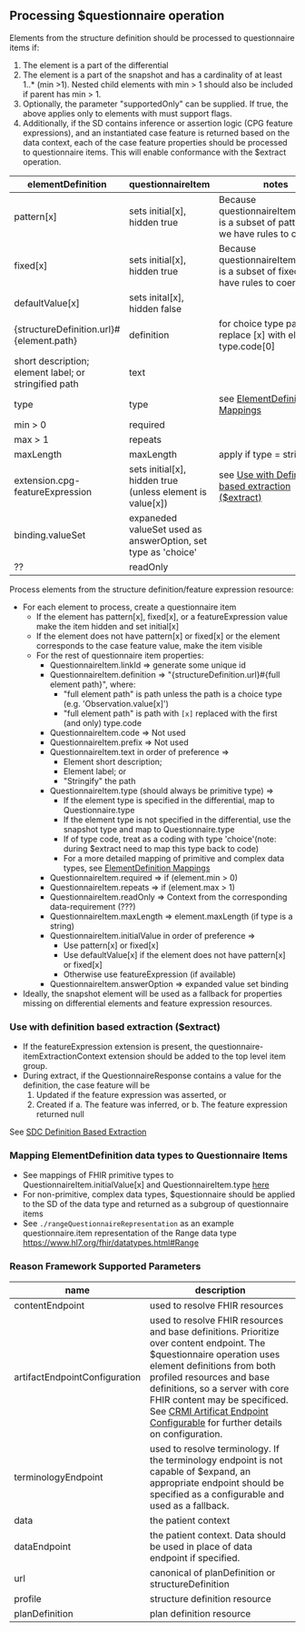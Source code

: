 ## Processing $questionnaire operation

Elements from the structure definition should be processed to questionnaire items if:

1. The element is a part of the differential
2. The element is a part of the snapshot and has a cardinality of at least 1..\* (min >1). Nested child elements with min > 1 should also be included if parent has min > 1.
3. Optionally, the parameter "supportedOnly" can be supplied. If true, the above applies only to elements with must support flags.
4. Additionally, if the SD contains inference or assertion logic (CPG feature expressions), and an instantiated case feature is returned based on the data context, each of the case feature properties should be processed to questionnaire items. This will enable conformance with the $extract operation.
<!-- Consider parameter "useSnapshot" boolean. However, in the case of use with $extract, the snapshot must at least be used as a fallback for element definition properties like "type". -->

| elementDefinition                                     | questionnaireItem                                             | notes                                                                                                |
| ----------------------------------------------------- | ------------------------------------------------------------- | ---------------------------------------------------------------------------------------------------- |
| pattern[x]                                            | sets initial[x], hidden true                                  | Because questionnaireItem.initial[x] is a subset of pattern[x], we have rules to coerce              |
| fixed[x]                                              | sets initial[x], hidden true                                  | Because questionnaireItem.initial[x] is a subset of fixed[x], we have rules to coerce                |
| defaultValue[x]                                       | sets inital[x], hidden false                                  |                                                                                                      |
| {structureDefinition.url}#{element.path}              | definition                                                    | for choice type paths, replace [x] with element type.code[0]                                         |
| short description; element label; or stringified path | text                                                          |                                                                                                      |
| type                                                  | type                                                          | see [ElementDefinition Mappings](#mapping-elementdefinition-data-types-to-questionnaire-items)       |
| min > 0                                               | required                                                      |                                                                                                      |
| max > 1                                               | repeats                                                       |                                                                                                      |
| maxLength                                             | maxLength                                                     | apply if type = string                                                                               |
| extension.cpg-featureExpression                       | sets initial[x], hidden true (unless element is value[x])     | see [Use with Definition based extraction ($extract)](#use-with-definition-based-extraction-extract) |
| binding.valueSet                                      | expaneded valueSet used as answerOption, set type as 'choice' |                                                                                                      |
| ??                                                    | readOnly                                                      |                                                                                                      |

Process elements from the structure definition/feature expression resource:

- For each element to process, create a questionnaire item
  - If the element has pattern[x], fixed[x], or a featureExpression value make the item hidden and set initial[x]
  - If the element does not have pattern[x] or fixed[x] or the element corresponds to the case feature value, make the item visible
  - For the rest of questionnaire item properties:
    - QuestionnaireItem.linkId => generate some unique id
    - QuestionnaireItem.definition => "{structureDefinition.url}#{full element path}", where:
      - "full element path" is path unless the path is a choice type (e.g. 'Observation.value[x]')
      - "full element path" is path with `[x]` replaced with the first (and only) type.code
    - QuestionnaireItem.code => Not used
    - QuestionnaireItem.prefix => Not used
    - QuestionnaireItem.text in order of preference =>
      - Element short description;
      - Element label; or
      - "Stringify" the path
    - QuestionnaireItem.type (should always be primitive type) =>
      - If the element type is specified in the differential, map to Questionnaire.type
      - If the element type is not specified in the differential, use the snapshot type and map to Questionnaire.type
      - If of type code, treat as a coding with type 'choice'(note: during $extract need to map this type back to code)
      - For a more detailed mapping of primitive and complex data types, see [ElementDefinition Mappings](#mapping-elementdefinition-data-types-to-questionnaire-items)
    - QuestionnaireItem.required => if (element.min > 0)
    - QuestionnaireItem.repeats => if (element.max > 1)
    - QuestionnaireItem.readOnly => Context from the corresponding data-requirement (???)
    - QuestionnaireItem.maxLength => element.maxLength (if type is a string)
    - QuestionnaireItem.initialValue in order of preference =>
      - Use pattern[x] or fixed[x]
      - Use defaultValue[x] if the element does not have pattern[x] or fixed[x]
      - Otherwise use featureExpression (if available)
    - QuestionnaireItem.answerOption => expanded value set binding <!-- how should example binding be handled? open choice? -->
- Ideally, the snapshot element will be used as a fallback for properties missing on differential elements and feature expression resources.

### Use with definition based extraction ($extract)

- If the featureExpression extension is present, the questionnaire-itemExtractionContext extension should be added to the top level item group.
- During extract, if the QuestionnaireResponse contains a value for the definition, the case feature will be
  1. Updated if the feature expression was asserted, or
  2. Created if
     a. The feature was inferred, or
     b. The feature expression returned null

See [SDC Definition Based Extraction](https://hl7.org/fhir/uv/sdc/extraction.html#definition-based-extraction)

### Mapping ElementDefinition data types to Questionnaire Items

- See mappings of FHIR primitive types to QuestionnaireItem.initialValue[x] and QuestionnaireItem.type [here](https://docs.google.com/spreadsheets/d/1YmmW28fDX0VsSlQAVsK2p9bbkV3hxhxnUaUCiRKAL6M/edit?usp=sharing)
- For non-primitive, complex data types, $questionnaire should be applied to the SD of the data type and returned as a subgroup of questionnaire items
- See `./rangeQuestionnaireRepresentation` as an example questionnaire.item representation of the Range data type https://www.hl7.org/fhir/datatypes.html#Range

### Reason Framework Supported Parameters

| name                          | description                                                                                                                                                                                                                                                                                                                                                                                                                                          |
| ----------------------------- | ---------------------------------------------------------------------------------------------------------------------------------------------------------------------------------------------------------------------------------------------------------------------------------------------------------------------------------------------------------------------------------------------------------------------------------------------------- |
| contentEndpoint               | used to resolve FHIR resources                                                                                                                                                                                                                                                                                                                                                                                                                       |
| artifactEndpointConfiguration | used to resolve FHIR resources and base definitions. Prioritize over content endpoint. The $questionnaire operation uses element definitions from both profiled resources and base definitions, so a server with core FHIR content may be specificed. See [CRMI Artificat Endpoint Configurable](https://build.fhir.org/ig/HL7/crmi-ig/StructureDefinition-crmi-artifact-endpoint-configurable-operation.html) for further details on configuration. |
| terminologyEndpoint           | used to resolve terminology. If the terminology endpoint is not capable of $expand, an appropriate endpoint should be specified as a configurable and used as a fallback.                                                                                                                                                                                                                                                                            |
| data                          | the patient context                                                                                                                                                                                                                                                                                                                                                                                                                                  |
| dataEndpoint                  | the patient context. Data should be used in place of data endpoint if specified.                                                                                                                                                                                                                                                                                                                                                                     |
| url                           | canonical of planDefinition or structureDefinition                                                                                                                                                                                                                                                                                                                                                                                                   |
| profile                       | structure definition resource                                                                                                                                                                                                                                                                                                                                                                                                                        |
| planDefinition                | plan definition resource                                                                                                                                                                                                                                                                                                                                                                                                                             |
